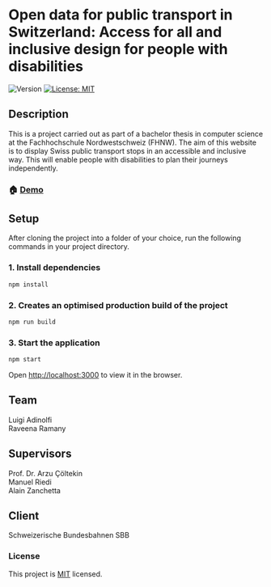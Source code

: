 # Open data for public transport in Switzerland: Access for all and inclusive design for people with disabilities

![Version](https://img.shields.io/badge/version-0.1.0-blue.svg?cacheSeconds=2592000)
[![License: MIT](https://img.shields.io/badge/License-MIT-yellow.svg)](#License)

## Description
This is a project carried out as part of a bachelor thesis in computer science at the Fachhochschule Nordwestschweiz (FHNW).
The aim of this website is to display Swiss public transport stops in an accessible and inclusive way. This will enable people with disabilities to plan their journeys independently.

### 🏠 [Demo](https://accessibility-public-transport.vercel.app/)

## Setup
After cloning the project into a folder of your choice, run the following commands in your project directory.

### 1. Install dependencies

```sh
npm install
```

### 2. Creates an optimised production build of the project

```sh
npm run build
```

### 3. Start the application

```sh
npm start
```

Open [http://localhost:3000](http://localhost:3000) to view it in the browser.


## Team

Luigi Adinolfi<br>
Raveena Ramany


## Supervisors
Prof. Dr. Arzu Çöltekin<br>
Manuel Riedi<br>
Alain Zanchetta

## Client
Schweizerische Bundesbahnen SBB

### License
This project is [MIT](https://opensource.org/licenses/MIT) licensed.